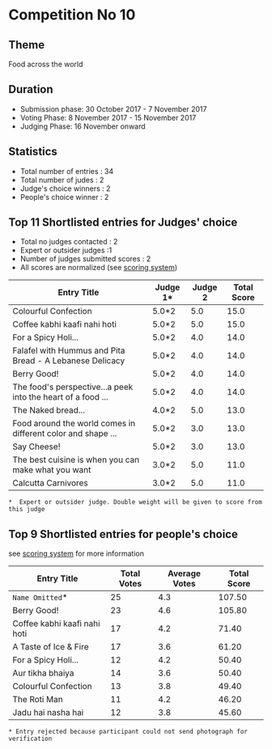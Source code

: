 # Competition No 10
## Theme
Food across the world
## Duration
* Submission phase: 30 October 2017 - 7 November 2017
* Voting Phase: 8 November 2017 -  15 November 2017
* Judging Phase: 16 November onward
## Statistics
* Total number of entries : 34
* Total number of judes : 2
* Judge's choice winners : 2
* People's choice winner : 2

## Top 11 Shortlisted entries for Judges' choice

* Total no judges contacted : 2
* Expert or outsider judges :1
* Number of judges submitted scores : 2
* All scores are normalized (see [scoring system](https://github.com/photography-ncbs/competition/blob/master/scoring.md))

| Entry Title |Judge 1* |Judge 2 | Total Score |
| --- | --- | --- | ---|
| Colourful Confection | 5.0*2 | 5.0 | 15.0 |
| Coffee kabhi kaafi nahi hoti | 5.0*2 | 5.0 | 15.0 |
| For a Spicy Holi... | 5.0*2 | 4.0 | 14.0 |
| Falafel with Hummus and Pita Bread - A Lebanese Delicacy | 5.0*2 | 4.0 | 14.0 |
| Berry Good! | 5.0*2 | 4.0 | 14.0 |
| The food's perspective...a peek into the heart of a food ... | 5.0*2 | 4.0 | 14.0 |
| The Naked bread... | 4.0*2 | 5.0 | 13.0 |
| Food around the world comes in different color and shape ... | 5.0*2 | 3.0 | 13.0 |
| Say Cheese! | 5.0*2 | 3.0 |13.0 |
| The best cuisine is when you can make what you want | 3.0*2 | 5.0 | 11.0 |
| Calcutta Carnivores  | 3.0*2 | 5.0 | 11.0 |

    *  Expert or outsider judge. Double weight will be given to score from this judge
    
## Top 9 Shortlisted entries for people's choice

see [scoring system](https://github.com/photography-ncbs/competition/blob/master/scoring.md) for more information 


| Entry Title | Total Votes | Average Votes | Total Score |
| --- | --- |--- |---  |
| `Name Omitted`\*   | 25 | 4.3 | 107.50 |
| Berry Good! | 23 | 4.6 | 105.80 |
| Coffee kabhi kaafi nahi hoti | 17 | 4.2 | 71.40 |
| A Taste of Ice & Fire | 17 | 3.6 | 61.20 |
| For a Spicy Holi... | 12 | 4.2 | 50.40 |
| Aur tikha bhaiya  | 14 | 3.6 | 50.40 |
| Colourful Confection | 13 | 3.8 | 49.40 |
| The Roti Man | 11 | 4.2 | 46.20 |
| Jadu hai nasha hai | 12 | 3.8 | 45.60 |

    * Entry rejected because participant could not send photograph for verification 
